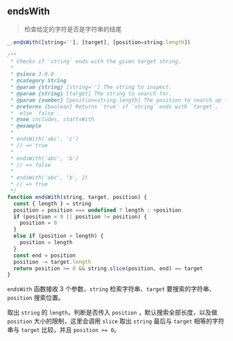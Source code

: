 ## endsWith

> 检查给定的字符是否是字符串的结尾

```js
_.endsWith([string=''], [target], [position=string.length])
```

```js
/**
 * Checks if `string` ends with the given target string.
 *
 * @since 3.0.0
 * @category String
 * @param {string} [string=''] The string to inspect.
 * @param {string} [target] The string to search for.
 * @param {number} [position=string.length] The position to search up to.
 * @returns {boolean} Returns `true` if `string` ends with `target`,
 *  else `false`.
 * @see includes, startsWith
 * @example
 *
 * endsWith('abc', 'c')
 * // => true
 *
 * endsWith('abc', 'b')
 * // => false
 *
 * endsWith('abc', 'b', 2)
 * // => true
 */
function endsWith(string, target, position) {
  const { length } = string
  position = position === undefined ? length : +position
  if (position < 0 || position != position) {
    position = 0
  }
  else if (position > length) {
    position = length
  }
  const end = position
  position -= target.length
  return position >= 0 && string.slice(position, end) == target
}
```

`endsWith` 函数接收 3 个参数，`string` 检索字符串、`target` 要搜索的字符串、`position` 搜索位置。

取出 `string` 的 `length`，判断是否传入 `position` ，默认搜索全部长度，以及做 `position` 大小的限制，这里会调用 `slice` 取出 `string` 最后与 `target` 相等的字符串与 `target` 比较，并且 `position >= 0`。
